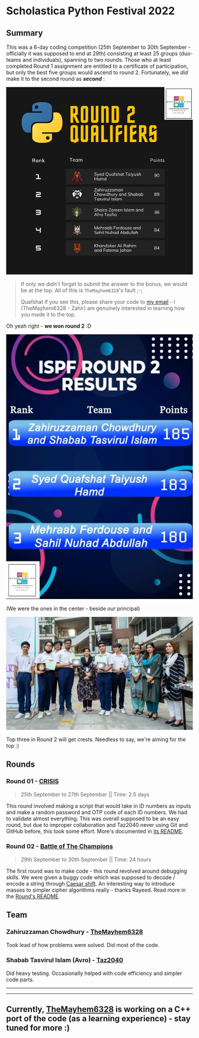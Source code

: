 # Scholastica Python Festival 2022

## Summary

This was a 6-day coding competition (25th September to 30th September - officially it was supposed to end at 29th) consisting at least 25 groups (duo-teams and individuals), spanning to two rounds. Those who at least completed Round 1 assignment are entitled to a certificate of participation, but only the best five groups would ascend to round 2. Fortunately, we _did_ make it to the second round as _**second**_ :

![Round 01 Leaderboard](Round1-Top5.png)
> If only we didn't forget to submit the answer to the bonus, we would be at the top. All of this is `TheMayhem6328`'s fault ;-;
>
> Quafshat if you see this, please share your code to [my email](mailto:2013060031@scholastica.online) - I (TheMayhem6328 - Zahir) am genuinely interested in learning how you made it to the top.

Oh yeah right - **we won round 2** :D  

![Round 02 Leaderboard](Round2-Leaderboard.jpg)

(We were the ones in the center - beside our principal)

![Round 02 Leaderboard](Round2-Win.jpg)

Top three in Round 2 will get crests. Needless to say, we're aiming for the top :)

## Rounds

### Round 01 - [CRISIS](Round01/README.md)

> 25th September to 27th September || Time: 2.5 days

This round involved making a script that would take in ID numbers as inputs and make a random password and OTP code of each ID numbers. We had to validate almost everything. This was overall supposed to be an easy round, but due to improper collaboration and Taz2040 never using Git and GitHub before, this took some effort. More's documented in [its README](Round01/README.md).

### Round 02 - [Battle of The Champions](Round02/README.md)

> 29th September to 30th September || Time: 24 hours

The first round was to make code - this round revolved around debugging skills. We were given a buggy code which was supposed to decode / encode a string through [Caesar shift](https://www.wikiwand.com/en/Caesar_cipher). An interesting way to introduce masses to simpler cipher algorithms really - thanks Rayeed. Read more in the [Round's README](Round02/README.md).

## Team

### Zahiruzzaman Chowdhury - [TheMayhem6328](https://github.com/TheMayhem6328)

Took lead of how problems were solved. Did most of the code.

### Shabab Tasvirul Islam (Avro) - [Taz2040](https://github.com/Taz2040)

Did heavy testing. Occasionally helped with code efficiency and simpler code parts.

---
---

## Currently, [TheMayhem6328](https://github.com/TheMayhem6328) is working on a C++ port of the code (as a learning experience) - stay tuned for more :)
